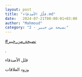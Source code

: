 ```yaml
---
layout: post
title: "قلّل الأصدقاء.md"
date:   2024-07-21T00:00:01+03:00
author: "Mahmoud"
category: "2 - نصيحة من خبير"
---
```

[<u>\#نصيحة_من_خبير</u>](https://www.facebook.com/hashtag/%D9%86%D8%B5%D9%8A%D8%AD%D8%A9_%D9%85%D9%86_%D8%AE%D8%A8%D9%8A%D8%B1?__eep__=6&__cft__%5b0%5d=AZWef59pbg7v7NRmjNdDwjTlEuoddU27clYCyKqM2I0uPTpDE6bAL9E2roYfQInXnsyA2BTT7iu7WSJOH0FaKWXWTbPH5yKU0DQjAappp6MopxB67L4ATMEm3RooZe8tCOrOXvNYBEBS9hvcq2fPjzOuoaxYcb6Zud_kwCoJSSlol9j15ZcfCxxkhYGI97kc4wk&__tn__=*NK-R)

.

قلل الأصدقاء

وزود العلاقات
